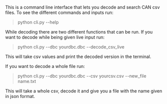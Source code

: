 This is a command line interface that lets you decode and search CAN csv files. To see the different commands and inputs run:
>python cli.py --help

While decoding there are two different functions that can be run.
If you want to decode while being given live input run:
>python cli.py --dbc yourdbc.dbc --decode_csv_live

This will take csv values and print the decoded version in the terminal.

If you want to decode a whole file run:
>python cli.py --dbc yourdbc.dbc --csv yourcsv.csv --new_file name.txt

This will take a whole csv, decode it and give you a file with the name given in json format.

